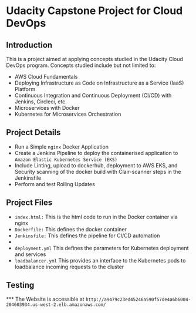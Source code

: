 # Udacity Capstone Project for Cloud DevOps

<h2>Introduction</h2>

<p> This is a project aimed at applying concepts studied in the Udacity Cloud DevOps program. Concepts studied include but not limited to:</p>

<ul>
	<li>AWS Cloud Fundamentals</li>
        <li>Deploying Infrastructure as Code on Infrastructure as a Service (IaaS) Platform</li>
	<li>Continuous Integration and Continuous Deployment (CI/CD) with Jenkins, Circleci, etc.</li>
	<li>Microservices with Docker</li>
	<li>Kubernetes for Microservices Orchestration</li>
</ul>


<h2>Project Details</h2>

<ul>
  <li>Run a Simple <code>nginx</code> Docker Application</li>
  <li>Create a Jenkins Pipeline to deploy the containerised application to <code>Amazon Elastic Kubernetes Service (EKS)</code></li>
  <li>Include Linting, upload to dockerhub, deployment to AWS EKS, and Security scanning of the docker build with Clair-scanner steps in the Jenkinsfile</li>
  <li>Perform and test Rolling Updates</li> 
</ul>

<h2>Project Files</h2>

<ul>
  <li><code>index.html:</code> This is the html code to run in the Docker container via nginx</li>
  <li><code>Dockerfile:</code> This defines the docker container</li>
  <li><code>Jenkinsfile:</code> This defines the pipeline for CI/CD automation<li>
  <li><code>deployment.yml</code> This defines the parameters for Kubernetes deployment and services</li>
  <li><code>loadbalancer.yml</code> This provides an interface to the Kubernetes pods to loadbalance incoming requests to the cluster</li> 
</ul>

<h2>Testing</h2>
***
The Website is accessible at <code>http://a9479c23ed45246a590f57de4a6b6004-204603934.us-west-2.elb.amazonaws.com/</code>


